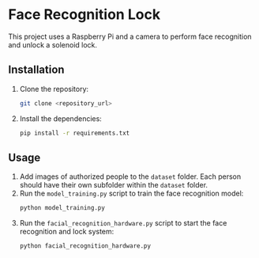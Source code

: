 # Face Recognition Lock

This project uses a Raspberry Pi and a camera to perform face recognition and unlock a solenoid lock.

## Installation

1.  Clone the repository:
    ```bash
    git clone <repository_url>
    ```
2.  Install the dependencies:
    ```bash
    pip install -r requirements.txt
    ```

## Usage

1.  Add images of authorized people to the `dataset` folder. Each person should have their own subfolder within the `dataset` folder.
2.  Run the `model_training.py` script to train the face recognition model:
    ```bash
    python model_training.py
    ```
3.  Run the `facial_recognition_hardware.py` script to start the face recognition and lock system:
    ```bash
    python facial_recognition_hardware.py
    ```
